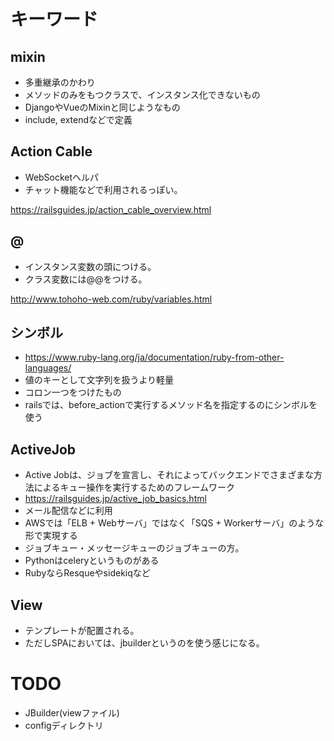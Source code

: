 
# キーワード
## mixin
 - 多重継承のかわり
 - メソッドのみをもつクラスで、インスタンス化できないもの
 - DjangoやVueのMixinと同じようなもの
 - include, extendなどで定義

## Action Cable
 - WebSocketヘルパ
 - チャット機能などで利用されるっぽい。

https://railsguides.jp/action_cable_overview.html

## @
 - インスタンス変数の頭につける。
 - クラス変数には@@をつける。

http://www.tohoho-web.com/ruby/variables.html

## シンボル
 - https://www.ruby-lang.org/ja/documentation/ruby-from-other-languages/
 - 値のキーとして文字列を扱うより軽量
 - コロン一つをつけたもの
 - railsでは、before_actionで実行するメソッド名を指定するのにシンボルを使う

## ActiveJob
 - Active Jobは、ジョブを宣言し、それによってバックエンドでさまざまな方法によるキュー操作を実行するためのフレームワーク
 - https://railsguides.jp/active_job_basics.html
 - メール配信などに利用
 - AWSでは「ELB + Webサーバ」ではなく「SQS + Workerサーバ」のような形で実現する
 - ジョブキュー・メッセージキューのジョブキューの方。
 - Pythonはceleryというものがある
 - RubyならResqueやsidekiqなど
 
## View
 - テンプレートが配置される。
 - ただしSPAにおいては、jbuilderというのを使う感じになる。

# TODO
 - JBuilder(viewファイル)
 - configディレクトリ
